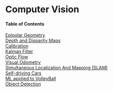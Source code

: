 # Computer Vision
#### Table of Contents   
[Epipolar Geometry]()  
[Depth and Disparity Maps]()     
[Calibration]()   
[Kalman Filter]()  
[Optic Flow]()  
[Visual Odometry]()  
[Simultaneous Localization And Mapping (SLAM)]()  
[Self-driving Cars](https://github.com/wallaceloos/Computer_Vision/tree/master/self-driving)  
[ML applied to VolleyBall]()  
[Object Detection]()  

